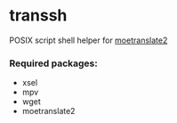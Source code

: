 # transsh
POSIX script shell helper for [moetranslate2](https://github.com/rlapz/moetranslate2)

### Required packages:
* xsel
* mpv
* wget
* moetranslate2
